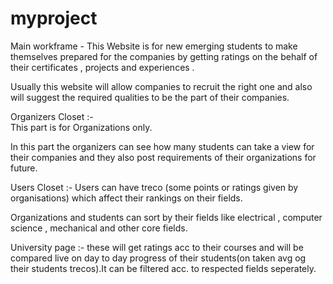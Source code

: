 # myproject
Main workframe - This Website is for new emerging students to make themselves prepared for the companies by getting ratings on the behalf of their certificates , projects and experiences  .

Usually this website will allow companies to recruit the right one and also will suggest the required qualities to be the part of their companies. 

Organizers Closet  :-  
 This part is for Organizations only.

In this part the organizers can see how many students can take a view for their companies and they also post requirements of their organizations for future.


Users Closet :-  Users can have treco (some points or ratings given by organisations) which affect their rankings on their fields.


Organizations and students can sort by their fields like electrical , computer science , mechanical and other core fields.


University page  :- these will get ratings acc to their courses and will be compared live on day to day progress of their students(on taken avg og their students trecos).It can be filtered acc. to respected fields seperately.
